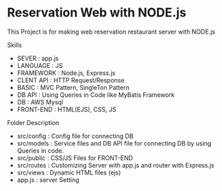 # Reservation Web with NODE.js
This Project is for making web reservation restaurant server with NODE.js



Skills
- SEVER : app.js
- LANGUAGE : JS
- FRAMEWORK : Node.js, Express.js
- CLENT API : HTTP Request/Response
- BASIC : MVC Pattern, SingleTon Pattern
- DB API : Using Queries in Code like MyBatis Framework
- DB : AWS Mysql
- FRONT-END : HTML(EJS), CSS, JS



Folder Description
- src/config : Config file for connecting DB
- src/models : Service files and DB API file for connecting DB by using Queries in code.
- src/public : CSS/JS Files for FRONT-END
- src/routes : Customizing Server with app.js and router with Express.js
- src/views : Dynamic HTML files (ejs)
- app.js : server Setting
